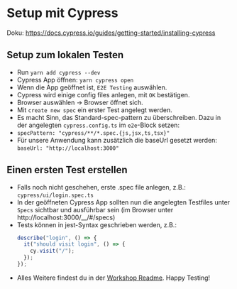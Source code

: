 # Setup mit Cypress

Doku: https://docs.cypress.io/guides/getting-started/installing-cypress

## Setup zum lokalen Testen

- Run ``yarn add cypress --dev``
- Cypress App öffnen: ``yarn cypress open``
- Wenn die App geöffnet ist, `E2E Testing` auswählen.
- Cypress wird einige config files anlegen, mit `OK` bestätigen.
- Browser auswählen → Browser öffnet sich.
- Mit ``create new spec`` ein erster Test angelegt werden.
- Es macht Sinn, das Standard-spec-pattern zu überschreiben. Dazu in der angelegten ``cypress.config.ts`` im `e2e`-Block setzen:
 - ``specPattern: "cypress/**/*.spec.{js,jsx,ts,tsx}"``
- Für unsere Anwendung kann zusätzlich die baseUrl gesetzt werden: `baseUrl: "http://localhost:3000"`

## Einen ersten Test erstellen

- Falls noch nicht geschehen, erste .spec file anlegen, z.B.: ```cypress/ui/login.spec.ts```
- In der geöffneten Cypress App sollten nun die angelegten Testfiles unter ``Specs`` sichtbar und ausführbar sein (im Browser unter http://localhost:3000/__/#/specs)
- Tests können in jest-Syntax geschrieben werden, z.B.:
    ```typescript
    describe("login", () => {
      it("should visit login", () => {
        cy.visit("/");
      });
    });
    ```
- Alles Weitere findest du in der [Workshop Readme](./README_Workshop.md). Happy Testing!

